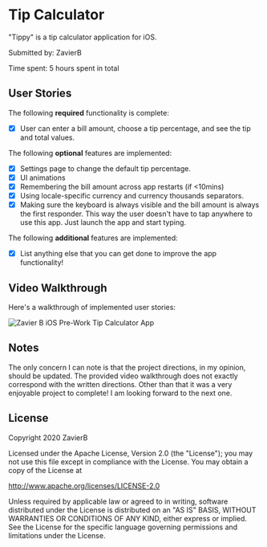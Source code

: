 # Tip Calculator

"Tippy" is a tip calculator application for iOS.

Submitted by: ZavierB

Time spent: 5 hours spent in total

## User Stories

The following **required** functionality is complete:

* [x] User can enter a bill amount, choose a tip percentage, and see the tip and total values.

The following **optional** features are implemented:
* [x] Settings page to change the default tip percentage.
* [x] UI animations
* [x] Remembering the bill amount across app restarts (if <10mins)
* [x] Using locale-specific currency and currency thousands separators.
* [x] Making sure the keyboard is always visible and the bill amount is always the first responder. This way the user doesn't have to tap anywhere to use this app. Just launch the app and start typing.

The following **additional** features are implemented:

- [x] List anything else that you can get done to improve the app functionality!

## Video Walkthrough 

Here's a walkthrough of implemented user stories:

![Zavier B  iOS Pre-Work Tip Calculator App](https://user-images.githubusercontent.com/58505798/87755745-9598c500-c7d5-11ea-8dee-5d2365d39326.gif)

## Notes

The only concern I can note is that the project directions, in my opinion, should be updated. The provided video walkthrough does not exactly correspond with the written directions. Other than that it was a very enjoyable project to complete! I am looking forward to the next one. 

## License

Copyright 2020 ZavierB

Licensed under the Apache License, Version 2.0 (the "License");
you may not use this file except in compliance with the License.
You may obtain a copy of the License at

 http://www.apache.org/licenses/LICENSE-2.0

 Unless required by applicable law or agreed to in writing, software
 distributed under the License is distributed on an "AS IS" BASIS,
 WITHOUT WARRANTIES OR CONDITIONS OF ANY KIND, either express or implied.
 See the License for the specific language governing permissions and
 limitations under the License.
